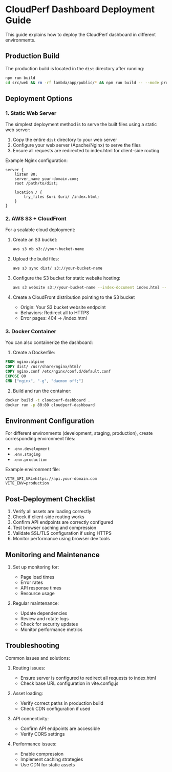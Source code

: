 # CloudPerf Dashboard Deployment Guide

This guide explains how to deploy the CloudPerf dashboard in different environments.

## Production Build

The production build is located in the `dist` directory after running:
```bash
npm run build
cd src/web && rm -rf lambda/app/public/* && npm run build -- --mode production
```

## Deployment Options

### 1. Static Web Server

The simplest deployment method is to serve the built files using a static web server:

1. Copy the entire `dist` directory to your web server
2. Configure your web server (Apache/Nginx) to serve the files
3. Ensure all requests are redirected to index.html for client-side routing

Example Nginx configuration:
```nginx
server {
    listen 80;
    server_name your-domain.com;
    root /path/to/dist;
    
    location / {
        try_files $uri $uri/ /index.html;
    }
}
```

### 2. AWS S3 + CloudFront

For a scalable cloud deployment:

1. Create an S3 bucket:
   ```bash
   aws s3 mb s3://your-bucket-name
   ```

2. Upload the build files:
   ```bash
   aws s3 sync dist/ s3://your-bucket-name
   ```

3. Configure the S3 bucket for static website hosting:
   ```bash
   aws s3 website s3://your-bucket-name --index-document index.html --error-document index.html
   ```

4. Create a CloudFront distribution pointing to the S3 bucket
   - Origin: Your S3 bucket website endpoint
   - Behaviors: Redirect all to HTTPS
   - Error pages: 404 -> /index.html

### 3. Docker Container

You can also containerize the dashboard:

1. Create a Dockerfile:
```dockerfile
FROM nginx:alpine
COPY dist/ /usr/share/nginx/html/
COPY nginx.conf /etc/nginx/conf.d/default.conf
EXPOSE 80
CMD ["nginx", "-g", "daemon off;"]
```

2. Build and run the container:
```bash
docker build -t cloudperf-dashboard .
docker run -p 80:80 cloudperf-dashboard
```

## Environment Configuration

For different environments (development, staging, production), create corresponding environment files:

- `.env.development`
- `.env.staging`
- `.env.production`

Example environment file:
```env
VITE_API_URL=https://api.your-domain.com
VITE_ENV=production
```

## Post-Deployment Checklist

1. Verify all assets are loading correctly
2. Check if client-side routing works
3. Confirm API endpoints are correctly configured
4. Test browser caching and compression
5. Validate SSL/TLS configuration if using HTTPS
6. Monitor performance using browser dev tools

## Monitoring and Maintenance

1. Set up monitoring for:
   - Page load times
   - Error rates
   - API response times
   - Resource usage

2. Regular maintenance:
   - Update dependencies
   - Review and rotate logs
   - Check for security updates
   - Monitor performance metrics

## Troubleshooting

Common issues and solutions:

1. Routing issues:
   - Ensure server is configured to redirect all requests to index.html
   - Check base URL configuration in vite.config.js

2. Asset loading:
   - Verify correct paths in production build
   - Check CDN configuration if used

3. API connectivity:
   - Confirm API endpoints are accessible
   - Verify CORS settings

4. Performance issues:
   - Enable compression
   - Implement caching strategies
   - Use CDN for static assets
